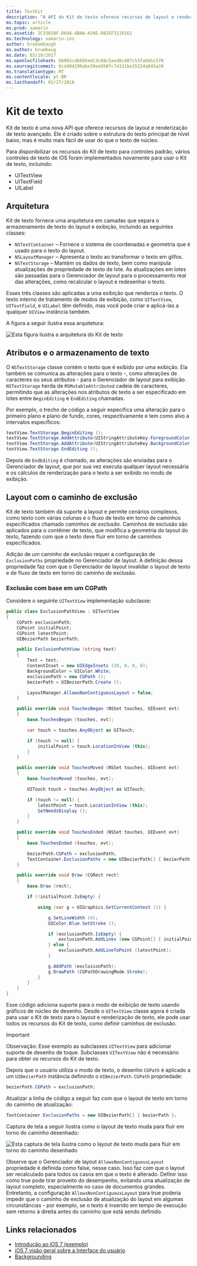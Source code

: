 ```yaml
---
title: TextKit
description: "A API do Kit de texto oferece recursos de layout e renderização em xamarin de texto avançado."
ms.topic: article
ms.prod: xamarin
ms.assetid: 2C33018F-D64A-4BAA-A34E-082EF311D162
ms.technology: xamarin-ios
author: bradumbaugh
ms.author: brumbaug
ms.date: 03/19/2017
ms.openlocfilehash: 6b065c4b695edc3c88c5aed8c407c53fa6bbc578
ms.sourcegitcommit: 6cd40d190abe38edd50fc74331be15324a845a28
ms.translationtype: MT
ms.contentlocale: pt-BR
ms.lasthandoff: 02/27/2018
---
```

# <a name="text-kit"></a>Kit de texto

Kit de texto é uma nova API que oferece recursos de layout e renderização de texto avançado. Ele é criado sobre o estrutura do texto principal de nível baixo, mas é muito mais fácil de usar do que o texto de núcleo.

Para disponibilizar os recursos do Kit de texto para controles padrão, vários controles de texto de iOS foram implementados novamente para usar o Kit de texto, incluindo:

-  UITextView
-  UITextField
-  UILabel


## <a name="architecture"></a>Arquitetura

Kit de texto fornece uma arquitetura em camadas que separa o armazenamento de texto do layout e exibição, incluindo as seguintes classes:

-  `NSTextContainer` – Fornece o sistema de coordenadas e geometria que é usado para o texto do layout.
-  `NSLayoutManager` – Apresenta o texto ao transformar o texto em glifos. 
-  `NSTextStorage` – Mantém os dados de texto, bem como manipula atualizações de propriedade de texto de lote. As atualizações em lotes são passadas para o Gerenciador de layout para o processamento real das alterações, como recalcular o layout e redesenhar o texto.


Esses três classes são aplicadas a uma exibição que renderiza o texto. O texto interno de tratamento de modos de exibição, como `UITextView`, `UITextField`, e `UILabel` têm definido, mas você pode criar e aplicá-las a qualquer `UIView` instância também.

A figura a seguir ilustra essa arquitetura:

 ![](textkit-images/textkitarch.png "Esta figura ilustra a arquitetura do Kit de texto")

## <a name="text-storage-and-attributes"></a>Atributos e o armazenamento de texto

O `NSTextStorage` classe contém o texto que é exibido por uma exibição. Ela também se comunica as alterações para o texto -, como alterações de caracteres ou seus atributos - para o Gerenciador de layout para exibição. `NSTextStorage` herda de `MSMutableAttributed` cadeia de caracteres, permitindo que as alterações nos atributos de texto a ser especificado em lotes entre `BeginEditing` e `EndEditing` chamadas.

Por exemplo, o trecho de código a seguir especifica uma alteração para o primeiro plano e plano de fundo, cores, respectivamente e tem como alvo a intervalos específicos:

```csharp
textView.TextStorage.BeginEditing ();
textView.TextStorage.AddAttribute(UIStringAttributeKey.ForegroundColor, UIColor.Green, new NSRange(200, 400));
textView.TextStorage.AddAttribute(UIStringAttributeKey.BackgroundColor, UIColor.Black, new NSRange(210, 300));
textView.TextStorage.EndEditing ();
```

Depois de `EndEditing` é chamado, as alterações são enviadas para o Gerenciador de layout, que por sua vez executa qualquer layout necessária e os cálculos de renderização para o texto a ser exibido no modo de exibição.

## <a name="layout-with-exclusion-path"></a>Layout com o caminho de exclusão

Kit de texto também dá suporte a layout e permite cenários complexos, como texto com várias colunas e o fluxo de texto em torno de caminhos especificados chamado *caminhos de exclusão*. Caminhos de exclusão são aplicados para o contêiner de texto, que modifica a geometria do layout do texto, fazendo com que o texto deve fluir em torno de caminhos especificados.

Adição de um caminho de exclusão requer a configuração de `ExclusionPaths` propriedade no Gerenciador de layout. A definição dessa propriedade faz com que o Gerenciador de layout invalidar o layout de texto e de fluxo de texto em torno do caminho de exclusão.

### <a name="exclusion-based-on-a-cgpath"></a>Exclusão com base em um CGPath

Considere o seguinte `UITextView` implementação subclasse:

```csharp
public class ExclusionPathView : UITextView
{
    CGPath exclusionPath;
    CGPoint initialPoint;
    CGPoint latestPoint;
    UIBezierPath bezierPath;

    public ExclusionPathView (string text)
    {
        Text = text;
        ContentInset = new UIEdgeInsets (20, 0, 0, 0);
        BackgroundColor = UIColor.White;
        exclusionPath = new CGPath ();
        bezierPath = UIBezierPath.Create ();

        LayoutManager.AllowsNonContiguousLayout = false;
    }

    public override void TouchesBegan (NSSet touches, UIEvent evt)
    {
        base.TouchesBegan (touches, evt);

        var touch = touches.AnyObject as UITouch;

        if (touch != null) {
            initialPoint = touch.LocationInView (this);
        }
    }

    public override void TouchesMoved (NSSet touches, UIEvent evt)
    {
        base.TouchesMoved (touches, evt);

        UITouch touch = touches.AnyObject as UITouch;

        if (touch != null) {
            latestPoint = touch.LocationInView (this);
            SetNeedsDisplay ();
        }
    }

    public override void TouchesEnded (NSSet touches, UIEvent evt)
    {
        base.TouchesEnded (touches, evt);

        bezierPath.CGPath = exclusionPath;
        TextContainer.ExclusionPaths = new UIBezierPath[] { bezierPath };
    }

    public override void Draw (CGRect rect)
    {
        base.Draw (rect);

        if (!initialPoint.IsEmpty) {

            using (var g = UIGraphics.GetCurrentContext ()) {

                g.SetLineWidth (4);
                UIColor.Blue.SetStroke ();

                if (exclusionPath.IsEmpty) {
                    exclusionPath.AddLines (new CGPoint[] { initialPoint, latestPoint });
                } else {
                    exclusionPath.AddLineToPoint (latestPoint);
                }

                g.AddPath (exclusionPath);
                g.DrawPath (CGPathDrawingMode.Stroke);
            }
        }
    }
}
```

Esse código adiciona suporte para o modo de exibição de texto usando gráficos de núcleo de desenho. Desde o `UITextView` classe agora é criada para usar o Kit de texto para o layout e renderização de texto, ele pode usar todos os recursos do Kit de texto, como definir caminhos de exclusão.

> [!IMPORTANT]
>   Observação: Esse exemplo as subclasses `UITextView` para adicionar suporte de desenho de toque. Subclasses `UITextView` não é necessário para obter os recursos do Kit de texto.



Depois que o usuário utiliza o modo de texto, o desenho `CGPath` é aplicado a um `UIBezierPath` instância definindo o `UIBezierPath.CGPath` propriedade:

```csharp
bezierPath.CGPath = exclusionPath;
```

Atualizar a linha de código a seguir faz com que o layout de texto em torno do caminho de atualização:

```csharp
TextContainer.ExclusionPaths = new UIBezierPath[] { bezierPath };
```

Captura de tela a seguir ilustra como o layout de texto muda para fluir em torno do caminho desenhado:

<!-- ![](textkit-images/exclusionpath1.png "This screenshot illustrates how the text layout changes to flow around the drawn path")--> 
![](textkit-images/exclusionpath2.png "Esta captura de tela ilustra como o layout de texto muda para fluir em torno do caminho desenhado")

Observe que o Gerenciador de layout `AllowsNonContiguousLayout` propriedade é definida como false, nesse caso. Isso faz com que o layout ser recalculado para todos os casos em que o texto é alterado. Definir isso como true pode tirar proveito do desempenho, evitando uma atualização de layout completo, especialmente no caso de documentos grandes. Entretanto, a configuração `AllowsNonContiguousLayout` para true poderia impedir que o caminho de exclusão de atualização do layout em algumas circunstâncias - por exemplo, se o texto é inserido em tempo de execução sem retorno à direita antes do caminho que está sendo definido.


## <a name="related-links"></a>Links relacionados

- [Introdução ao iOS 7 (exemplo)](https://developer.xamarin.com/samples/monotouch/IntroToiOS7)
- [iOS 7 visão geral sobre a Interface do usuário](~/ios/platform/introduction-to-ios7/ios7-ui.md)
- [Backgrounding](~/ios/app-fundamentals/backgrounding/index.md)
